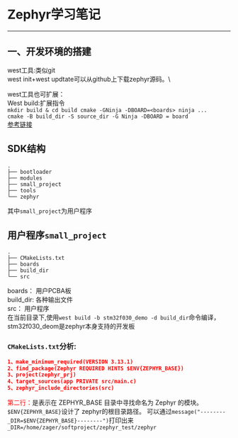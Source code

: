 # Zephyr学习笔记
--------------------------------------
## 一、开发环境的搭建
west工具:类似git \
west init+west updtate可以从github上下载zephyr源码。\

west工具也可扩展：\
West  build:扩展指令\
```mkdir build & cd build cmake -GNinja -DBOARD=<boards> ninja ...```    
```cmake -B build_dir -S source_dir -G Ninja -DBOARD = board```\
[参考链接](https://blog.csdn.net/My_CSDN_IT/article/details/118180074)

## SDK结构
```
.
├── bootloader
├── modules
├── small_project
├── tools
└── zephyr

```
其中```small_project```为用户程序

## 用户程序```small_project```

```
.
├── CMakeLists.txt
├── boards
├── build_dir
└── src
```
boards：        用户PCBA板\
build_dir:      各种输出文件\
src：           用户程序\
在当前目录下,使用```west build -b stm32f030_demo -d build_dir```命令编译，stm32f030_deom是zephyr本身支持的开发板

### ```CMakeLists.txt```分析:
```CMake
1、make_minimum_required(VERSION 3.13.1)
2、find_package(Zephyr REQUIRED HINTS $ENV{ZEPHYR_BASE})
3、project(zephyr_prj)
4、target_sources(app PRIVATE src/main.c)
5、zephyr_include_directories(src)
```

<font color=red>第二行：</font>是表示在 ZEPHYR_BASE 目录中寻找命名为 Zephyr 的模块。
```$ENV{ZEPHYR_BASE}```设计了 zephyr的根目录路径。
可以通过```message("--------_DIR=$ENV{ZEPHYR_BASE}--------")```打印出来```_DIR=/home/zager/softproject/zephyr_test/zephyr```


